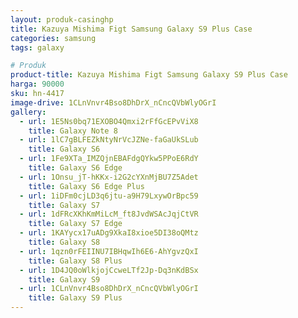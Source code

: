 ```yaml
---
layout: produk-casinghp
title: Kazuya Mishima Figt Samsung Galaxy S9 Plus Case
categories: samsung
tags: galaxy

# Produk
product-title: Kazuya Mishima Figt Samsung Galaxy S9 Plus Case
harga: 90000
sku: hn-4417
image-drive: 1CLnVnvr4Bso8DhDrX_nCncQVbWlyOGrI
gallery:
  - url: 1E5Ns0bq71EXOBO4Qmxi2rFfGcEPvViX8
    title: Galaxy Note 8
  - url: 1lC7gBLFEZkNtyNrVcJZNe-faGaUkSLub
    title: Galaxy S6
  - url: 1Fe9XTa_IMZQjnEBAFdgQYkw5PPoE6RdY
    title: Galaxy S6 Edge
  - url: 1Onsu_jT-hKKx-i2G2cYXnMjBU7Z5Adet
    title: Galaxy S6 Edge Plus
  - url: 1iDFm0cjLD3q6jtu-a9H79LxywOrBpc59
    title: Galaxy S7
  - url: 1dFRcXKhKmMiLcM_ft8JvdWSAcJqjCtVR
    title: Galaxy S7 Edge
  - url: 1KAYycx17uADg9XkaI8xioe5DI38oQMtz
    title: Galaxy S8
  - url: 1qzn0rFEIINU7IBHqwIh6E6-AhYgvzQxI
    title: Galaxy S8 Plus
  - url: 1D4JQ0oWlkjojCcweLTf2Jp-Dq3nKdBSx
    title: Galaxy S9
  - url: 1CLnVnvr4Bso8DhDrX_nCncQVbWlyOGrI
    title: Galaxy S9 Plus
---
```

